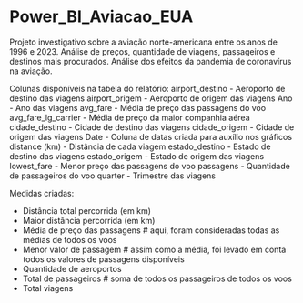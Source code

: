 # Power_BI_Aviacao_EUA
 Projeto investigativo sobre a aviação norte-americana entre os anos de 1996 e 2023. Análise de preços, quantidade de viagens, passageiros e destinos mais procurados. Análise dos efeitos da pandemia de coronavírus na aviação.

Colunas disponíveis na tabela do relatório:
airport_destino - Aeroporto de destino das viagens
airport_origem - Aeroporto de origem das viagens
Ano - Ano das viagens
avg_fare - Média de preço das passagens do voo
avg_fare_lg_carrier - Média de preço da maior companhia aérea
cidade_destino - Cidade de destino das viagens
cidade_origem - Cidade de origem das viagens
Date - Coluna de datas criada para auxílio nos gráficos
distance (km) - Distância de cada viagem
estado_destino - Estado de destino das viagens
estado_origem - Estado de origem das viagens
lowest_fare - Menor preço das passagens do voo
passagens - Quantidade de passageiros do voo
quarter - Trimestre das viagens

Medidas criadas:
- Distância total percorrida (em km)
- Maior distância percorrida (em km)
- Média de preço das passagens # aqui, foram consideradas todas as médias de todos os voos
- Menor valor de passagem # assim como a média, foi levado em conta todos os valores de passagens disponíveis
- Quantidade de aeroportos
- Total de passageiros # soma de todos os passageiros de todos os voos
- Total viagens
